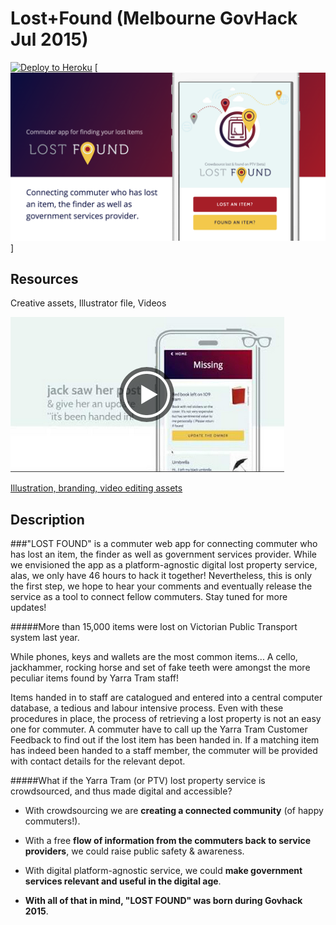 # Lost+Found (Melbourne GovHack Jul 2015)

[![Deploy to Heroku](https://www.herokucdn.com/deploy/button.png)](https://heroku.com/deploy)
[![Lost+Found](https://raw.githubusercontent.com/Boo-Hiss/lost-found/master/app/assets/images/promo.png)]

## Resources

Creative assets, Illustrator file, Videos

[![Video](https://raw.githubusercontent.com/Boo-Hiss/lost-found/master/app/assets/images/video.png)](https://www.youtube.com/watch?v=ocPlQZv5BKg&)

[Illustration, branding, video editing assets](https://drive.google.com/folderview?id=0B8cQ5n26aTpffjVBZXl0QS1FTlo2Qm5UQ1FJRVZKQTdrNW9vbWttUFVzbTM4NmNUcnpjMDg&usp=sharing)


## Description

###"LOST FOUND" is a commuter web app for connecting commuter who has lost an item, the finder as well as government services provider. 
While we envisioned the app as a platform-agnostic digital lost property service, alas, we only have 46 hours to hack it together! Nevertheless, this is only the first step, we hope to hear your comments and eventually release the service as a tool to connect fellow commuters. Stay tuned for more updates!

#####More than 15,000 items were lost on Victorian Public Transport system last year.

While phones, keys and wallets are the most common items... A cello, jackhammer, rocking horse and set of fake teeth were amongst the more peculiar items found by Yarra Tram staff!

Items handed in to staff are catalogued and entered into a central computer database, a tedious and labour intensive process. Even with these procedures in place, the process of retrieving a lost property is not an easy one for commuter. A commuter have to call up the Yarra Tram Customer Feedback to find out if the lost item has been handed in. If a matching item has indeed been handed to a staff member, the commuter will be provided with contact details for the relevant depot.

#####What if the Yarra Tram (or PTV) lost property service is crowdsourced, and thus made digital and accessible?

- With crowdsourcing we are **creating a connected community** (of happy commuters!).

- With a free **flow of information from the commuters back to service providers**, we could raise public safety & awareness.

- With digital platform-agnostic service, we could **make government services relevant and useful in the digital age**.

- **With all of that in mind, "LOST FOUND" was born during Govhack 2015**.
